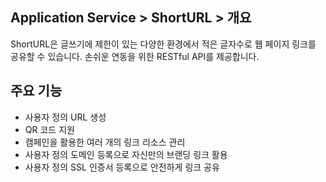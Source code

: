 ## Application Service > ShortURL > 개요

ShortURL은 글쓰기에 제한이 있는 다양한 환경에서 적은 글자수로 웹 페이지 링크를 공유할 수 있습니다.
손쉬운 연동을 위한 RESTful API를 제공합니다.


## 주요 기능
- 사용자 정의 URL 생성
- QR 코드 지원
- 캠페인을 활용한 여러 개의 링크 리소스 관리
- 사용자 정의 도메인 등록으로 자신만의 브랜딩 링크 활용
- 사용자 정의 SSL 인증서 등록으로 안전하게 링크 공유